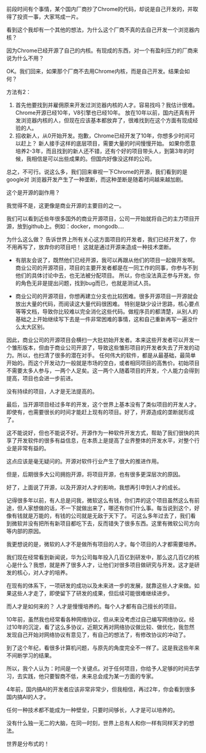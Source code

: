 前段时间有个事情，某个国内厂商抄了Chrome的代码，却说是自己开发的，并取得了投资一事，大家骂成一片。

看到这个我却有一个其他的想法，为什么这个厂商不真的去自己开发一个浏览器内核？

因为Chrome已经开源了自己的内核。有现成的东西，对一个有盈利压力的厂商来说为什么不用？

OK。我们回来，如果那个厂商不去用Chrome内核，而是自己开发。结果会如何？

方法有2：

1. 首先他要找到并雇佣原来开发过浏览器内核的人才。容易找吗？我估计很难。Chrome开源已经10年，V8引擎也已经10年。
放在10年以前，国内还真有开发浏览器内核的人，但现在应该基本都放弃了，很难找到在这个方面有现成经验的人。
2. 招收新人，从0开始开发。抱歉，Chrome已经开发了10年，你想多少时间可以赶上？ 新人接手这样的底层项目，需要大量的时间慢慢开始。
如果你愿意培养2-3年，而且找到的新人还不错，还有个好的项目带头人，到第3年的时候，我相信是可以出些成果的。但国内好像没这样的公司。



总之，不可行。说这么多，我们回来审视一下Chrome的开源，我们看到的是google对 浏览器开发产生了一种垄断，而这种垄断是随着时间越来越加剧。

这个是开源的副作用？

我觉得不是，这更像是商业开源的主要目的之一。

我们可以看到近些年很多国外的商业开源项目，公司一开始就将自己的主力项目开源，放到github上。例如：docker，mongodb....

为什么这么做？ 告诉世界上所有关心这方面项目的开发者，我们已经开发了，你不用再写了，放弃你的项目吧！ 这就是通过开源来造成一种技术垄断。

* 有朋友会说了，既然他们已经开源，我可以再跟从他们的项目一起做开发啊。商业公司的开源项目，项目的主要开发者都是在一同工作的同事，你参与不到他们的具体讨论中去，也无法被分配项目。
所以，你也没法真正参与开发。你的角色无非是提出问题，找到bug而已，也就是测试人员。



* 商业公司的开源项目，你想再建立分支也比较困难。很多开源项目一开源就会放出大量的代码，而阅读这大量代码很困难。
特别是缺少设计思路，核心要点等等文档，导致你比较难以完全消化这些代码。做程序员的都清楚，从别人的基础之上开始继续写下去是一件非常困难的事情，这和自己重新再写一遍没什么太大区别。



因此，商业公司的开源项目会横扫一大批初始开发者。本来这些开发者可以开发一个雏形版本，但由于商业公司开源了，导致这些雏形项目的开发者失去了开发的动力。所以，也扫清了很多的潜在对手。
任何伟大的软件，都是从最基础，最简单开始的。而这个开发动力一般就是市场的空白，或者相同项目的高售价。初始项目不需要太多人参与，一两个人足矣。这一两个人随着项目的开发，个人能力会得到提高，项目也会进一步前进。

没有持续的项目，人才是无法提高的。

最后，当开源项目经过多年的开发，这个世界上基本没有了类似项目的开发人才。即使有，也需要很长的时间才能赶上现有的项目。好了，开源造成的垄断就形成了。

这不能说好，但也不能说不好。开源作为一种软件开发方式，帮助了我们很快的共享了开发软件的很多有益信息，在本质上是提高了业界整体的开发水平，对整个行业是非常有益的。

这点应该是毫无疑问的。开源对软件行业产生了很大的推进作用。

但是，后期很多大公司拥抱开源，将项目开源，也有很多更深层次的原因。

好了，上面说了开源，以及开源对人才的影响，我想再引申到人才的成长。

记得很多年以前，有人总是问我，微软这么有钱，你们弄的这个项目虽然这么有前途，但人家想做的话，不一下就做出来了，哪还有你们什么事。每当说到这个，好像有钱就是万能的，有钱的公司就是无敌于天下了。
可这么多年过去了，我们看到微软并没有把所有新项目都吃下去，反而错失了很多东西。这里有微软公司方向等内部的原因。

我更想说的是，微软的人才不是做所有项目的人才。每个项目的人才都需要培养。

 我们现在经常看到新闻说，华为公司每年投入几百亿到研发中，那么这几百亿的核心是什么？我想，就是养了很多人才，让他们对很多项目做研究与开发。这才是研发的核心，对人才的培养。

在现有的体系下，一项研发的成功以及未来进一步的发展，就靠这些人才来做。如果这些人才走了，即使留下了研发的成果，但后续可能很难继续进步。

而人才是如何来的？ 人才是慢慢培养的。每个人才都有自己擅长的项目。

10年前，虽然我也经常看各种网络协议，但从来没考虑过自己编写网络协议。经过10年的沉淀，看了这么多协议，近期又再对网络协议做比较、做优化，我忽然发现自己开始对网络协议有意见了，有自己的想法了，有修改协议的冲动了。

到了这个年纪，看很多计算机问题，与原先的角度完全不一样了。这是我这些年来不间断学习的结果。

所以，我个人认为：时间是一个关键点。对于任何项目，你给予人足够的时间去学习，去实践，他只要智商不低，未来总会成为某一方面的专家。

4年前，国内搞AI的开发者应该非常非常少，但我相信，再过2年，你会看到很多国内搞AI的人才。

任何一种技术都不能成为一种壁垒，只要时间够长，人才是可以培养的。

没有什么独一无二的大脑，在同一时刻，世界上总有人和你一样有同样天才的想法。

世界是分布式的！


